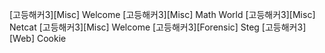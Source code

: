 [고등해커3][Misc] Welcome
[고등해커3][Misc] Math World
[고등해커3][Misc] Netcat 
[고등해커3][Misc] Welcome 
[고등해커3][Forensic] Steg 
[고등해커3][Web] Cookie 
